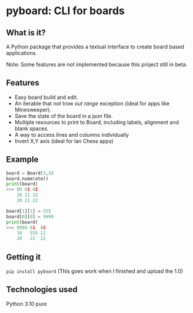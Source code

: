 # pyboard: CLI for boards



## What is it?
A Python package that provides a textual interface
to create board based applications.

Note: Some features are not implemented because this project still in beta.

## Features
* Easy board build and edit.
* An iterable that not trow _out range_ exception (ideal for apps like Minesweeper).
* Save the state of the board in a json file.
* Multiple resources to print to Board, including labels, alignment and blank spaces.
* A way to access lines and columns individually
* Invert X,Y axis (ideal for lan Chess apps)

## Example
```python
board = Board(3,3)
board.numerate()
print(board)
>>> 00 01 02 
    10 11 12 
    20 21 22 

board[1][1] = 555
board[0][0] = 9999
print(board)
>>> 9999 01  02 
    10   555 12 
    20   22  22 
```

## Getting it
`pip install pyboard`
(This goes work when I finished and upload the 1.0)


## Technologies used
Python 3.10 pure
